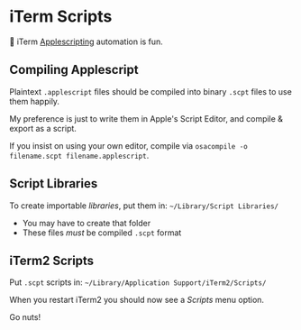 iTerm Scripts
=============

🍏 iTerm
[Applescripting](https://developer.apple.com/library/content/documentation/AppleScript/Conceptual/AppleScriptX/AppleScriptX.html) 
automation is fun.


## Compiling Applescript

Plaintext `.applescript` files should be compiled into binary `.scpt` files to use them happily.

My preference is just to write them in Apple's Script Editor, and compile & export as a script.

If you insist on using your own editor, compile via `osacompile -o filename.scpt filename.applescript`.


## Script Libraries

To create importable _libraries_, put them in: `~/Library/Script Libraries/`

* You may have to create that folder
* These files _must_ be compiled `.scpt` format


## iTerm2 Scripts

Put `.scpt` scripts in: `~/Library/Application Support/iTerm2/Scripts/`

When you restart iTerm2 you should now see a *Scripts* menu option.

Go nuts!
